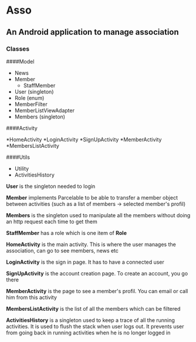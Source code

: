 # Asso
## An Android application to manage association

### Classes

####Model
* News
* Member
  * StaffMember
* User (singleton)
* Role (enum)
* MemberFilter
* MemberListViewAdapter
* Members (singleton)

####Activity

*HomeActivity
*LoginActivity
*SignUpActivity
*MemberActivity
*MembersListActivity

####Utils

* Utility
* ActivitiesHistory

**User** is the singleton needed to login

**Member** implements Parcelable to be able to transfer a member object between activities (such as a list of members -> selected member's profil)

**Members** is the singleton used to manipulate all the members without doing an http request each time to get them

**StaffMember** has a role which is one item of **Role**

**HomeActivity** is the main activity. This is where the user manages the association, can go to see members, news etc

**LoginActivity** is the sign in page. It has to have a connected user

**SignUpActivity** is the account creation page. To create an account, you go there

**MemberActivity** is the page to see a member's profil. You can email or call him from this activity

**MembersListActivity** is the list of all the members which can be filtered

**ActivitiesHistory** is a singleton used to keep a trace of all the running activities. It is used to flush the stack when user logs out. It prevents user from going back in running activities when he is no longer logged in